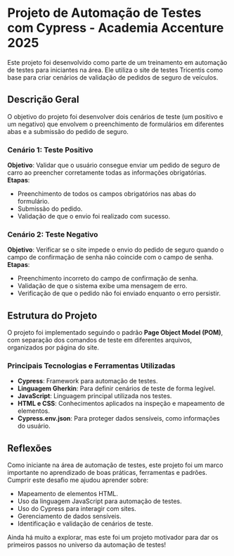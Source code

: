 # Projeto de Automação de Testes com Cypress - Academia Accenture 2025

Este projeto foi desenvolvido como parte de um treinamento em automação de testes para iniciantes na área. Ele utiliza o site de testes Tricentis como base para criar cenários de validação de pedidos de seguro de veículos.

## Descrição Geral

O objetivo do projeto foi desenvolver dois cenários de teste (um positivo e um negativo) que envolvem o preenchimento de formulários em diferentes abas e a submissão do pedido de seguro.

### Cenário 1: Teste Positivo

 **Objetivo**: Validar que o usuário consegue enviar um pedido de seguro de carro ao preencher corretamente todas as informações obrigatórias.
 **Etapas**:
  - Preenchimento de todos os campos obrigatórios nas abas do formulário.
  - Submissão do pedido.
  - Validação de que o envio foi realizado com sucesso.

### Cenário 2: Teste Negativo

 **Objetivo**: Verificar se o site impede o envio do pedido de seguro quando o campo de confirmação de senha não coincide com o campo de senha.
 **Etapas**:
  - Preenchimento incorreto do campo de confirmação de senha.
  - Validação de que o sistema exibe uma mensagem de erro.
  - Verificação de que o pedido não foi enviado enquanto o erro persistir.

## Estrutura do Projeto

O projeto foi implementado seguindo o padrão **Page Object Model (POM)**, com separação dos comandos de teste em diferentes arquivos, organizados por página do site.

### Principais Tecnologias e Ferramentas Utilizadas

- **Cypress**: Framework para automação de testes.
- **Linguagem Gherkin**: Para definir cenários de teste de forma legível.
- **JavaScript**: Linguagem principal utilizada nos testes.
- **HTML e CSS**: Conhecimentos aplicados na inspeção e mapeamento de elementos.
- **Cypress.env.json**: Para proteger dados sensíveis, como informações do usuário.

## Reflexões

Como iniciante na área de automação de testes, este projeto foi um marco importante no aprendizado de boas práticas, ferramentas e padrões. Cumprir este desafio me ajudou aprender sobre:

- Mapeamento  de elementos HTML.
- Uso da linguagem JavaScript para automação de testes.
- Uso do Cypress para interagir com sites.
- Gerenciamento de dados sensíveis.
- Identificação e validação de cenários de teste.

Ainda há muito a explorar, mas este foi um projeto motivador para dar os primeiros passos no universo da automação de testes!

